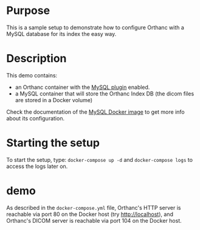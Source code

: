# Purpose

This is a sample setup to demonstrate how to configure Orthanc with a
MySQL database for its index the easy way.

# Description

This demo contains:

- an Orthanc container with the [MySQL
  plugin](https://book.orthanc-server.com/plugins/mysql.html)
enabled.
- a MySQL container that will store the Orthanc Index DB (the dicom
  files are stored in a Docker volume)

Check the documentation of the [MySQL Docker image](https://hub.docker.com/_/mysql/) to get more
info about its configuration.

# Starting the setup

To start the setup, type: `docker-compose up -d` and `docker-compose logs` to access the logs later on.

# demo

As described in the `docker-compose.yml` file, Orthanc's HTTP server is
reachable via port 80 on the Docker host (try
[http://localhost](http://localhost)), and Orthanc's DICOM server is
reachable via port 104 on the Docker host.
